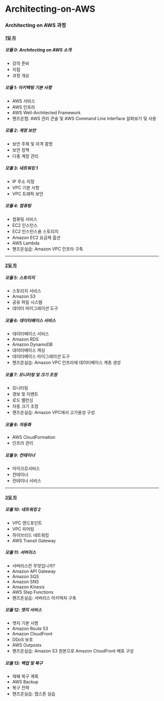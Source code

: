 # Architecting-on-AWS

### Architecting on AWS 과정

#### [1일 차](https://github.com/inguuu/Architecting-on-AWS/wiki/1%EC%9D%BC%EC%B0%A8)

##### 모듈 0: Architecting on AWS 소개
- 강의 준비
- 지침
- 과정 개요

##### 모듈 1: 아키텍팅 기본 사항
- AWS 서비스
- AWS 인프라
- AWS Well-Architected Framework
- 핸즈온랩: AWS 관리 콘솔 및 AWS Command Line Interface 살펴보기 및 사용

##### 모듈 2: 계정 보안

- 보안 주체 및 자격 증명
- 보안 정책
- 다중 계정 관리

##### 모듈 3: 네트워킹 1

- IP 주소 지정
- VPC 기본 사항
- VPC 트래픽 보안

##### 모듈 4: 컴퓨팅

- 컴퓨팅 서비스
- EC2 인스턴스
- EC2 인스턴스용 스토리지
- Amazon EC2 요금제 옵션
- AWS Lambda
- 핸즈온실습: Amazon VPC 인프라 구축

----

#### [2일 차](https://github.com/inguuu/Architecting-on-AWS/wiki/2%EC%9D%BC%EC%B0%A8)

##### 모듈 5: 스토리지

- 스토리지 서비스
- Amazon S3
- 공유 파일 시스템
- 데이터 마이그레이션 도구

##### 모듈 6: 데이터베이스 서비스

- 데이터베이스 서비스
- Amazon RDS
- Amazon DynamoDB
- 데이터베이스 캐싱
- 데이터베이스 마이그레이션 도구
- 핸즈온실습: Amazon VPC 인프라에 데이터베이스 계층 생성

##### 모듈 7: 모니터링 및 크기 조정

- 모니터링
- 경보 및 이벤트
- 로드 밸런싱
- 자동 크기 조정
- 핸즈온실습: Amazon VPC에서 고가용성 구성

##### 모듈 8: 자동화

- AWS CloudFormation
- 인프라 관리

##### 모듈 9: 컨테이너

- 마이크로서비스
- 컨테이너
- 컨테이너 서비스

----

#### [3일 차](https://github.com/inguuu/Architecting-on-AWS/wiki/3%EC%9D%BC%EC%B0%A8)

##### 모듈 10: 네트워킹 2

- VPC 엔드포인트
- VPC 피어링
- 하이브리드 네트워킹
- AWS Transit Gateway

##### 모듈 11: 서버리스

- 서버리스란 무엇입니까?
- Amazon API Gateway
- Amazon SQS
- Amazon SNS
- Amazon Kinesis
- AWS Step Functions
- 핸즈온실습: 서버리스 아키텍처 구축

##### 모듈 12: 엣지 서비스

- 엣지 기본 사항
- Amazon Route 53
- Amazon CloudFront
- DDoS 보호
- AWS Outposts
- 핸즈온실습: Amazon S3 원본으로 Amazon CloudFront 배포 구성

##### 모듈 13: 백업 및 복구

- 재해 복구 계획
- AWS Backup
- 복구 전략
- 핸즈온실습: 캡스톤 실습 


